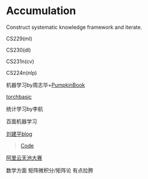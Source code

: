 # Accumulation
Construct systematic knowledge framework and iterate.

CS229(ml) 

CS230(dl)

CS231n(cv) 

CS224n(nlp)

机器学习by周志华+[PumpkinBook](https://datawhalechina.github.io/pumpkin-book/#/)

[torchbasic](https://github.com/yunjey/pytorch-tutorial)

统计学习by李航

百面机器学习

[刘建平blog](https://www.cnblogs.com/pinard/category/894692.html?page=4)
> [Code](https://github.com/ljpzzz/machinelearning)

[阿里云天池大赛](https://tianchi.aliyun.com/specials/promotion/bookcode)

数学方面 矩阵微积分/矩阵论 有点拉胯